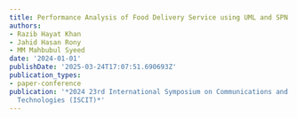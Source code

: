 ```yaml
---
title: Performance Analysis of Food Delivery Service using UML and SPN
authors:
- Razib Hayat Khan
- Jahid Hasan Rony
- MM Mahbubul Syeed
date: '2024-01-01'
publishDate: '2025-03-24T17:07:51.690693Z'
publication_types:
- paper-conference
publication: '*2024 23rd International Symposium on Communications and Information
  Technologies (ISCIT)*'
---
```

